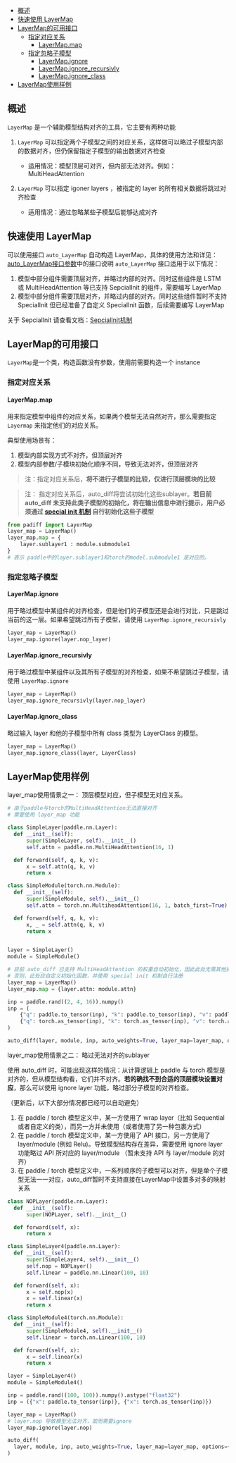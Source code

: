 - [概述](#概述)
- [快速使用 LayerMap](#快速使用-layermap)
- [LayerMap的可用接口](#layermap的可用接口)
  - [指定对应关系](#指定对应关系)
    - [LayerMap.map](#layermapmap)
  - [指定忽略子模型](#指定忽略子模型)
    - [LayerMap.ignore](#layermapignore)
    - [LayerMap.ignore\_recursivly](#layermapignore_recursivly)
    - [LayerMap.ignore\_class](#layermapignore_class)
- [LayerMap使用样例](#layermap使用样例)


## 概述
`LayerMap` 是一个辅助模型结构对齐的工具，它主要有两种功能

1. `LayerMap` 可以指定两个子模型之间的对应关系，这样做可以略过子模型内部的数据对齐，但仍保留指定子模型的输出数据对齐检查

   -   适用情况：模型顶层可对齐，但内部无法对齐。例如：MultiHeadAttention

2. `LayerMap` 可以指定 igoner layers ，被指定的 layer 的所有相关数据将跳过对齐检查

    -   适用情况：通过忽略某些子模型后能够达成对齐


## 快速使用 LayerMap
可以使用接口 `auto_LayerMap` 自动构造 LayerMap，具体的使用方法和详见：[auto_LayerMap接口参数](Interfaces.md#三auto_layermap-接口参数)中的接口说明
`auto_LayerMap` 接口适用于以下情况：
1. 模型中部分组件需要顶层对齐，并略过内部的对齐。同时这些组件是 LSTM 或 MultiHeadAttention 等已支持 SepcialInit 的组件，需要编写 LayerMap
2. 模型中部分组件需要顶层对齐，并略过内部的对齐。同时这些组件暂时不支持 SpecialInit 但已经准备了自定义 SpecialInit 函数，后续需要编写 LayerMap

关于 SepcialInit 请查看文档：[SepcialInit机制](SpecialInit.md)



## LayerMap的可用接口

`LayerMap`是一个类，构造函数没有参数，使用前需要构造一个 instance

### 指定对应关系

#### LayerMap.map

用来指定模型中组件的对应关系，如果两个模型无法自然对齐，那么需要指定 `Layermap` 来指定他们的对应关系。

典型使用场景有：

1.   模型内部实现方式不对齐，但顶层对齐
2.   模型内部参数/子模块初始化顺序不同，导致无法对齐，但顶层对齐


>   注：指定对应关系后，**将不进行子模型的比较，仅进行顶层模块的比较**

>   注： 指定对应关系后，auto_diff将尝试初始化这些sublayer。**若目前 auto_diff 未支持此类子模型的初始化，将在输出信息中进行提示，用户必须通过 [special init 机制](SpecialInit.md) 自行初始化这些子模型**

```py
from padiff import LayerMap
layer_map = LayerMap()
layer_map.map = {
    layer.sublayer1 : module.submodule1
}
# 表示 paddle中的layer.sublayer1和torch的model.submodule1 是对应的。
```

### 指定忽略子模型

#### LayerMap.ignore

用于略过模型中某组件的对齐检查，但是他们的子模型还是会进行对比，只是跳过当前的这一层。如果希望跳过所有子模型，请使用 `LayerMap.ignore_recursivly`

```py
layer_map = LayerMap()
layer_map.ignore(layer.nop_layer)
```

#### LayerMap.ignore_recursivly

用于略过模型中某组件以及其所有子模型的对齐检查，如果不希望跳过子模型，请使用 `LayerMap.ignore`

```py
layer_map = LayerMap()
layer_map.ignore_recursivly(layer.nop_layer)
```

#### LayerMap.ignore_class

略过输入 layer 和他的子模型中所有 class 类型为 LayerClass 的模型。

```py
layer_map = LayerMap()
layer_map.ignore_class(layer, LayerClass)
```



## LayerMap使用样例

layer_map使用情景之一： 顶层模型对应，但子模型无对应关系。

```py
# 由于paddle与torch的MultiHeadAttention无法直接对齐
# 需要使用 layer_map 功能

class SimpleLayer(paddle.nn.Layer):
  def __init__(self):
      super(SimpleLayer, self).__init__()
      self.attn = paddle.nn.MultiHeadAttention(16, 1)

  def forward(self, q, k, v):
      x = self.attn(q, k, v)
      return x

class SimpleModule(torch.nn.Module):
  def __init__(self):
      super(SimpleModule, self).__init__()
      self.attn = torch.nn.MultiheadAttention(16, 1, batch_first=True)

  def forward(self, q, k, v):
      x, _ = self.attn(q, k, v)
      return x


layer = SimpleLayer()
module = SimpleModule()

# 目前 auto_diff 已支持 MultiHeadAttention 的权重自动初始化，因此此处无需其他操作
# 否则，此处应自定义初始化函数，并使用 special init 机制自行注册
layer_map = LayerMap()
layer_map.map = {layer.attn: module.attn}

inp = paddle.rand((2, 4, 16)).numpy()
inp = (
    {"q": paddle.to_tensor(inp), "k": paddle.to_tensor(inp), "v": paddle.to_tensor(inp)},
    {"q": torch.as_tensor(inp), "k": torch.as_tensor(inp), "v": torch.as_tensor(inp)},
)

auto_diff(layer, module, inp, auto_weights=True, layer_map=layer_map, options={"atol": 1e-4})

```

layer_map使用情景之二： 略过无法对齐的sublayer

使用 auto_diff 时，可能出现这样的情况：从计算逻辑上 paddle 与 torch 模型是对齐的，但从模型结构看，它们并不对齐。**若的确找不到合适的顶层模块设置对应**，那么可以使用 ignore layer 功能，略过部分子模型的对齐检查。

（更新后，以下大部分情况都已经可以自动避免）

1.  在 paddle / torch 模型定义中，某一方使用了 wrap layer（比如 Sequential 或者自定义的类），而另一方并未使用（或者使用了另一种包裹方式）
2.  在 paddle / torch 模型定义中，某一方使用了 API 接口，另一方使用了 layer/module (例如 Relu)。导致模型结构存在差异，需要使用 ignore layer 功能略过 API 所对应的 layer/module （暂未支持 API 与 layer/module 的对齐）
3.  在 paddle / torch 模型定义中，一系列顺序的子模型可以对齐，但是单个子模型无法一一对应，auto_diff暂时不支持直接在LayerMap中设置多对多的映射关系

```py
class NOPLayer(paddle.nn.Layer):
  def __init__(self):
      super(NOPLayer, self).__init__()

  def forward(self, x):
      return x

class SimpleLayer4(paddle.nn.Layer):
  def __init__(self):
      super(SimpleLayer4, self).__init__()
      self.nop = NOPLayer()
      self.linear = paddle.nn.Linear(100, 10)

  def forward(self, x):
      x = self.nop(x)
      x = self.linear(x)
      return x

class SimpleModule4(torch.nn.Module):
  def __init__(self):
      super(SimpleModule4, self).__init__()
      self.linear = torch.nn.Linear(100, 10)

  def forward(self, x):
      x = self.linear(x)
      return x

layer = SimpleLayer4()
module = SimpleModule4()

inp = paddle.rand((100, 100)).numpy().astype("float32")
inp = ({"x": paddle.to_tensor(inp)}, {"x": torch.as_tensor(inp)})

layer_map = LayerMap()
# layer.nop 导致模型无法对齐，故而需要ignore
layer_map.ignore(layer.nop)

auto_diff(
  layer, module, inp, auto_weights=True, layer_map=layer_map, options={"atol": 1e-4}
)
```
